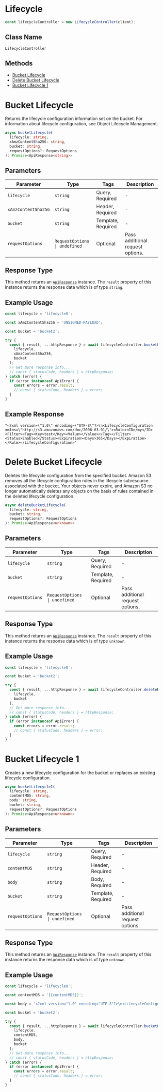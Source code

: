 # Lifecycle

```ts
const lifecycleController = new LifecycleController(client);
```

## Class Name

`LifecycleController`

## Methods

* [Bucket Lifecycle](../../doc/controllers/lifecycle.md#bucket-lifecycle)
* [Delete Bucket Lifecycle](../../doc/controllers/lifecycle.md#delete-bucket-lifecycle)
* [Bucket Lifecycle 1](../../doc/controllers/lifecycle.md#bucket-lifecycle-1)


# Bucket Lifecycle

Returns the lifecycle configuration information set on the bucket. For information about lifecycle configuration, see Object Lifecycle Management.

```ts
async bucketLifecycle(
  lifecycle: string,
  xAmzContentSha256: string,
  bucket: string,
  requestOptions?: RequestOptions
): Promise<ApiResponse<string>>
```

## Parameters

| Parameter | Type | Tags | Description |
|  --- | --- | --- | --- |
| `lifecycle` | `string` | Query, Required | - |
| `xAmzContentSha256` | `string` | Header, Required | - |
| `bucket` | `string` | Template, Required | - |
| `requestOptions` | `RequestOptions \| undefined` | Optional | Pass additional request options. |

## Response Type

This method returns an [`ApiResponse`](../../doc/api-response.md) instance. The `result` property of this instance returns the response data which is of type `string`.

## Example Usage

```ts
const lifecycle = 'lifecycle8';

const xAmzContentSha256 = 'UNSIGNED-PAYLOAD';

const bucket = 'bucket2';

try {
  const { result, ...httpResponse } = await lifecycleController.bucketLifecycle(
    lifecycle,
    xAmzContentSha256,
    bucket
  );
  // Get more response info...
  // const { statusCode, headers } = httpResponse;
} catch (error) {
  if (error instanceof ApiError) {
    const errors = error.result;
    // const { statusCode, headers } = error;
  }
}
```

## Example Response

```
"<?xml version=\"1.0\" encoding=\"UTF-8\"?>\n<LifecycleConfiguration xmlns=\"http://s3.amazonaws.com/doc/2006-03-01/\"><Rule><ID>/my</ID><Filter><Tag><Key>test</Key><Value></Value></Tag></Filter><Status>Enabled</Status><Expiration><Days>365</Days></Expiration></Rule></LifecycleConfiguration>"
```


# Delete Bucket Lifecycle

Deletes the lifecycle configuration from the specified bucket. Amazon S3 removes all the lifecycle configuration rules in the lifecycle subresource associated with the bucket. Your objects never expire, and Amazon S3 no longer automatically deletes any objects on the basis of rules contained in the deleted lifecycle configuration.

```ts
async deleteBucketLifecycle(
  lifecycle: string,
  bucket: string,
  requestOptions?: RequestOptions
): Promise<ApiResponse<unknown>>
```

## Parameters

| Parameter | Type | Tags | Description |
|  --- | --- | --- | --- |
| `lifecycle` | `string` | Query, Required | - |
| `bucket` | `string` | Template, Required | - |
| `requestOptions` | `RequestOptions \| undefined` | Optional | Pass additional request options. |

## Response Type

This method returns an [`ApiResponse`](../../doc/api-response.md) instance. The `result` property of this instance returns the response data which is of type `unknown`.

## Example Usage

```ts
const lifecycle = 'lifecycle8';

const bucket = 'bucket2';

try {
  const { result, ...httpResponse } = await lifecycleController.deleteBucketLifecycle(
    lifecycle,
    bucket
  );
  // Get more response info...
  // const { statusCode, headers } = httpResponse;
} catch (error) {
  if (error instanceof ApiError) {
    const errors = error.result;
    // const { statusCode, headers } = error;
  }
}
```


# Bucket Lifecycle 1

Creates a new lifecycle configuration for the bucket or replaces an existing lifecycle configuration.

```ts
async bucketLifecycle1(
  lifecycle: string,
  contentMD5: string,
  body: string,
  bucket: string,
  requestOptions?: RequestOptions
): Promise<ApiResponse<unknown>>
```

## Parameters

| Parameter | Type | Tags | Description |
|  --- | --- | --- | --- |
| `lifecycle` | `string` | Query, Required | - |
| `contentMD5` | `string` | Header, Required | - |
| `body` | `string` | Body, Required | - |
| `bucket` | `string` | Template, Required | - |
| `requestOptions` | `RequestOptions \| undefined` | Optional | Pass additional request options. |

## Response Type

This method returns an [`ApiResponse`](../../doc/api-response.md) instance. The `result` property of this instance returns the response data which is of type `unknown`.

## Example Usage

```ts
const lifecycle = 'lifecycle8';

const contentMD5 = '{{contentMD5}}';

const body = '<?xml version="1.0" encoding="UTF-8"?>\n<LifecycleConfiguration xmlns="http://s3.amazonaws.com/doc/2006-03-01/"><Rule><ID>/my</ID><Filter><Tag><Key>test</Key><Value></Value></Tag></Filter><Status>Enabled</Status><Expiration><Days>365</Days></Expiration></Rule></LifecycleConfiguration>';

const bucket = 'bucket2';

try {
  const { result, ...httpResponse } = await lifecycleController.bucketLifecycle1(
    lifecycle,
    contentMD5,
    body,
    bucket
  );
  // Get more response info...
  // const { statusCode, headers } = httpResponse;
} catch (error) {
  if (error instanceof ApiError) {
    const errors = error.result;
    // const { statusCode, headers } = error;
  }
}
```

